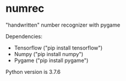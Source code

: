 # numrec
"handwritten" number recognizer with pygame

Dependencies:
  - Tensorflow ("pip install tensorflow")
  - Numpy ("pip install numpy")
  - Pygame ("pip install pygame")
  
Python version is 3.7.6
